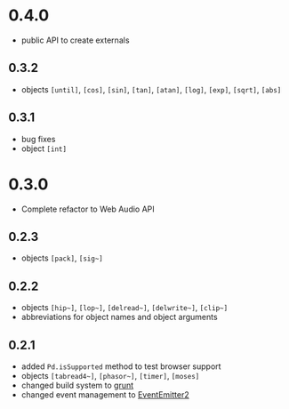 0.4.0
======

- public API to create externals


0.3.2
-------

- objects `[until]`, `[cos]`, `[sin]`, `[tan]`, `[atan]`, `[log]`, `[exp]`, `[sqrt]`, `[abs]`


0.3.1
-------

- bug fixes
- object `[int]`


0.3.0
======

- Complete refactor to Web Audio API


0.2.3
------

- objects `[pack]`, `[sig~]`


0.2.2
------

- objects `[hip~]`, `[lop~]`, `[delread~]`, `[delwrite~]`, `[clip~]`
- abbreviations for object names and object arguments


0.2.1
------

- added `Pd.isSupported` method to test browser support
- objects `[tabread4~]`, `[phasor~]`, `[timer]`, `[moses]`
- changed build system to [grunt](https://github.com/gruntjs/grunt)
- changed event management to [EventEmitter2](https://github.com/hij1nx/EventEmitter2)

